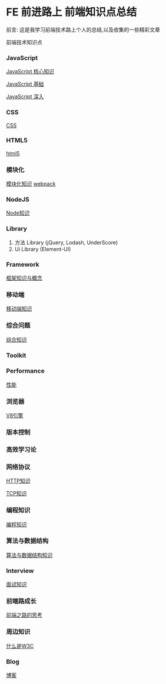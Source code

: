 # FE 前进路上 前端知识点总结

<p>前言: 这是我学习前端技术路上个人的总结,以及收集的一些精彩文章</p>

前端技术知识点

### JavaScript

[JavaScript 核心知识](./JavaScript/JavaScript核心知识.md)

[JavaScript 基础](./JavaScript/README.md)

[JavaScript 深入](./JavaScriptPlus/README.md)

### CSS

[CSS](https://github.com/ClarenceC/CSS-learn)

### HTML5
[html5](./html5/html知识.md)

### 模块化

[模块化知识](./Module/README.md)
[webpack](https://github.com/ClarenceC/webpack-learn)

### NodeJS

[Node知识](./Node/Node知识.md)

### Library
1. 方法 Library (jQuery, Lodash, UnderScore)
2. Ui Library (Element-UI)


### Framework

[框架知识与概念](./Framework/框架知识与概念.md)

### 移动端

[移动端知识](./mobile/mobile知识.md)

### 综合问题

[综合知识](./Comprehensive/comprehensive知识点.md)

### Toolkit

### Performance

[性能](./Performance/Performance知识.md)

### 浏览器


[V8引擎](./browser/V8引擎机制.md)


### 版本控制

### 高效学习论

### 网络协议

[HTTP知识](./HTTP/http协议知识点.md)

[TCP知识](./TCP/TCP知识.md)

### 编程知识

[编程知识](./Programming/README.md)

### 算法与数据结构

[算法与数据结构知识](./Algorithm/算法知识.md)

### Interview

[面试知识](https://github.com/ClarenceC/InterviewBook)

### 前端路成长

[前端之路的思考](./Grown/README.md)


### 周边知识

[什么是W3C](./Other/什么是W3C.md)

### Blog
[博客](./Blog/README.md)



